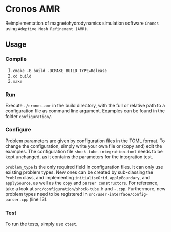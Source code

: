 # Cronos AMR

Reimplementation of magnetohydrodynamics simulation software `Cronos` using
`Adeptive Mesh Refinement (AMR)`.

## Usage

### Compile

1. `cmake -B build -DCMAKE_BUILD_TYPE=Release`
2. `cd build`
3. `make`

### Run

Execute `./cronos-amr` in the build directory, with the full or relative path to
a configuration file as command line argument. Examples can be found in the
folder `configuration/`.

### Configure

Problem parameters are given by configuration files in the TOML format. To change
the configuration, simply write your own file or (copy and) edit the examples.
The configuration file `shock-tube-integration.toml` needs to be kept unchanged,
as it contains the parameters for the integration test.

`problem_type` is the only required field in configuration files. It can only use
existing problem types. New ones can be created by sub-classing the `Problem`
class, and implementing `initialiseGrid`, `applyBoundary`, and `applySource`,
as well as the `copy` and `parser constructors`. For reference, take a look at
`src/configuration/shock-tube.h` and `-.cpp`. Furthermore, new problem types
need to be registered in `src/user-interface/config-parser.cpp` (line 13).

### Test

To run the tests, simply use `ctest`.
